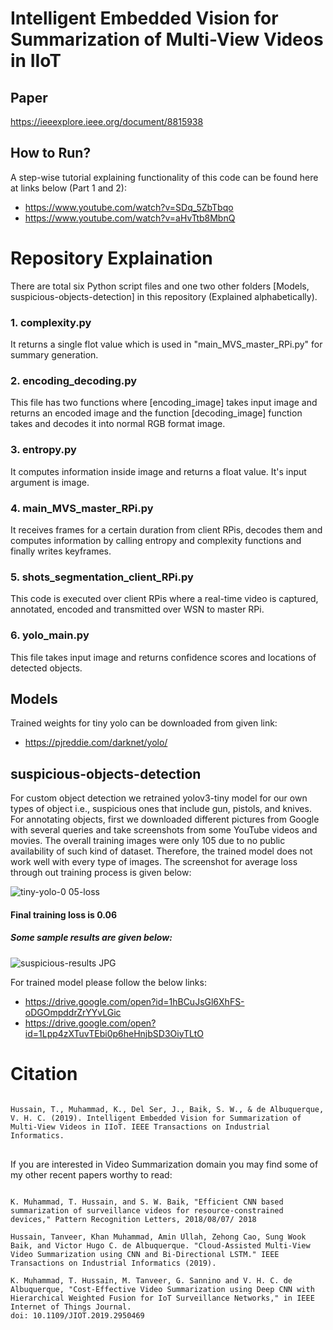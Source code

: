 # Intelligent Embedded Vision for Summarization of Multi-View Videos in IIoT

## Paper
https://ieeexplore.ieee.org/document/8815938



## How to Run? 
A step-wise tutorial explaining functionality of this code can be found here at links below (Part 1 and 2):
 - https://www.youtube.com/watch?v=SDq_5ZbTbqo
 - https://www.youtube.com/watch?v=aHvTtb8MbnQ

# Repository Explaination
There are total six Python script files and one two other folders [Models, suspicious-objects-detection] in this repository (Explained alphabetically).

### 1. complexity.py

It returns a single flot value which is used in "main_MVS_master_RPi.py" for summary generation.

### 2. encoding_decoding.py

This file has two functions where [encoding_image] takes input image and returns an encoded image and the function [decoding_image] function takes and decodes it into normal RGB format image.

### 3. entropy.py

It computes information inside image and returns a float value. It's input argument is image.

### 4. main_MVS_master_RPi.py

It receives frames for a certain duration from client RPis, decodes them and computes information by calling entropy and complexity functions and finally writes keyframes.

### 5. shots_segmentation_client_RPi.py

This code is executed over client RPis where a real-time video is captured, annotated, encoded and transmitted over WSN to master RPi.

### 6. yolo_main.py

This file takes input image and returns confidence scores and locations of detected objects.

## Models

Trained weights for tiny yolo can be downloaded from given link:
- https://pjreddie.com/darknet/yolo/

## suspicious-objects-detection

For custom object detection we retrained yolov3-tiny model for our own types of object i.e., suspicious ones that include gun, pistols, and knives. For annotating objects, first we downloaded different pictures from Google with several queries and take screenshots from some YouTube videos and movies. The overall training images were only 105 due to no public availability of such kind of dataset. Therefore, the trained model does not work well with every type of images.
The screenshot for average loss through out training process is given below:

![tiny-yolo-0 05-loss](https://user-images.githubusercontent.com/40714349/64930457-e49b6400-d86b-11e9-9635-a5dd00e25b24.png)

#### Final training loss is 0.06

##### Some sample results are given below:

![suspicious-results JPG](https://user-images.githubusercontent.com/40714349/64930635-a0a95e80-d86d-11e9-9b85-c5464df75b3a.png)

For trained model please follow the below links:

- https://drive.google.com/open?id=1hBCuJsGl6XhFS-oDGOmpddrZrYYvLGic
- https://drive.google.com/open?id=1Lpp4zXTuvTEbi0p6heHnjbSD3OiyTLtO

# Citation
<pre>
<code>
Hussain, T., Muhammad, K., Del Ser, J., Baik, S. W., & de Albuquerque, V. H. C. (2019). Intelligent Embedded Vision for Summarization of Multi-View Videos in IIoT. IEEE Transactions on Industrial Informatics.
</code>
</pre>

If you are interested in Video Summarization domain you may find some of my other recent papers worthy to read:

<pre>
<code>
K. Muhammad, T. Hussain, and S. W. Baik, "Efficient CNN based summarization of surveillance videos for resource-constrained devices," Pattern Recognition Letters, 2018/08/07/ 2018

Hussain, Tanveer, Khan Muhammad, Amin Ullah, Zehong Cao, Sung Wook Baik, and Victor Hugo C. de Albuquerque. "Cloud-Assisted Multi-View Video Summarization using CNN and Bi-Directional LSTM." IEEE Transactions on Industrial Informatics (2019).

K. Muhammad, T. Hussain, M. Tanveer, G. Sannino and V. H. C. de Albuquerque, "Cost-Effective Video Summarization using Deep CNN with Hierarchical Weighted Fusion for IoT Surveillance Networks," in IEEE Internet of Things Journal.
doi: 10.1109/JIOT.2019.2950469
</code>
</pre>
